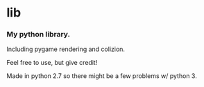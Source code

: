 # lib
### My python library.

Including pygame rendering and colizion.

Feel free to use, but give credit!

Made in python 2.7 so there might be a few problems w/ python 3.
